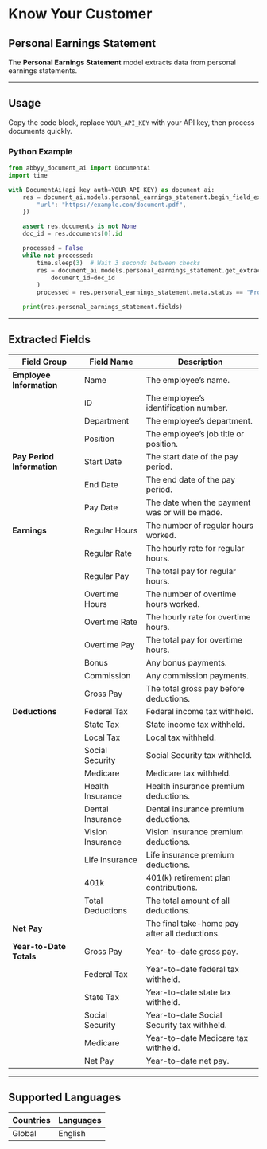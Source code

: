 # Know Your Customer  
## Personal Earnings Statement

The **Personal Earnings Statement** model extracts data from personal earnings statements.

---

## Usage

Copy the code block, replace `YOUR_API_KEY` with your API key, then process documents quickly.

### Python Example

```python
from abbyy_document_ai import DocumentAi
import time

with DocumentAi(api_key_auth=YOUR_API_KEY) as document_ai:
    res = document_ai.models.personal_earnings_statement.begin_field_extraction(input_source={
        "url": "https://example.com/document.pdf",
    })

    assert res.documents is not None
    doc_id = res.documents[0].id

    processed = False
    while not processed:
        time.sleep(3)  # Wait 3 seconds between checks
        res = document_ai.models.personal_earnings_statement.get_extracted_fields(
            document_id=doc_id
        )
        processed = res.personal_earnings_statement.meta.status == "Processed"

    print(res.personal_earnings_statement.fields)
```

---

## Extracted Fields

| Field Group               | Field Name         | Description                                      |
|---------------------------|-------------------|--------------------------------------------------|
| **Employee Information**  | Name              | The employee’s name.                             |
|                           | ID                | The employee’s identification number.            |
|                           | Department        | The employee’s department.                       |
|                           | Position          | The employee’s job title or position.            |
| **Pay Period Information**| Start Date        | The start date of the pay period.                |
|                           | End Date          | The end date of the pay period.                  |
|                           | Pay Date          | The date when the payment was or will be made.   |
| **Earnings**              | Regular Hours     | The number of regular hours worked.              |
|                           | Regular Rate      | The hourly rate for regular hours.               |
|                           | Regular Pay       | The total pay for regular hours.                 |
|                           | Overtime Hours    | The number of overtime hours worked.             |
|                           | Overtime Rate     | The hourly rate for overtime hours.              |
|                           | Overtime Pay      | The total pay for overtime hours.                |
|                           | Bonus             | Any bonus payments.                              |
|                           | Commission        | Any commission payments.                         |
|                           | Gross Pay         | The total gross pay before deductions.           |
| **Deductions**            | Federal Tax       | Federal income tax withheld.                     |
|                           | State Tax         | State income tax withheld.                       |
|                           | Local Tax         | Local tax withheld.                              |
|                           | Social Security   | Social Security tax withheld.                    |
|                           | Medicare          | Medicare tax withheld.                           |
|                           | Health Insurance  | Health insurance premium deductions.             |
|                           | Dental Insurance  | Dental insurance premium deductions.             |
|                           | Vision Insurance  | Vision insurance premium deductions.             |
|                           | Life Insurance    | Life insurance premium deductions.               |
|                           | 401k              | 401(k) retirement plan contributions.            |
|                           | Total Deductions  | The total amount of all deductions.              |
| **Net Pay**               |                   | The final take-home pay after all deductions.    |
| **Year-to-Date Totals**   | Gross Pay         | Year-to-date gross pay.                          |
|                           | Federal Tax       | Year-to-date federal tax withheld.               |
|                           | State Tax         | Year-to-date state tax withheld.                 |
|                           | Social Security   | Year-to-date Social Security tax withheld.       |
|                           | Medicare          | Year-to-date Medicare tax withheld.              |
|                           | Net Pay           | Year-to-date net pay.                            |

---

## Supported Languages

| Countries | Languages |
|-----------|-----------|
| Global    | English   |
